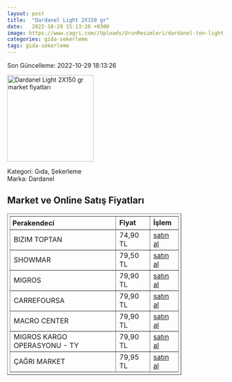 ```yaml
---
layout: post
title:  "Dardanel Light 2X150 gr"
date:   2022-10-29 15:13:26 +0300
image: https://www.cagri.com//Uploads/UrunResimleri/dardanel-ton-light-2x150-gr-a3-418.jpg
categories: gida-sekerleme
tags: gida-sekerleme
---
```


Son Güncelleme: 2022-10-29 18:13:26

<img src="https://www.cagri.com//Uploads/UrunResimleri/dardanel-ton-light-2x150-gr-a3-418.jpg" width="200" alt="Dardanel Light 2X150 gr market fiyatları" />

Kategori: Gıda, Şekerleme
<br />
Marka: Dardanel

<h2>Market ve Online Satış Fiyatları</h2>

<table border="1" style="padding: 5px;width:80%;">
  <tr>
    <td style="padding: 5px;"><strong>Perakendeci</strong></td>
    <td><strong>Fiyat</strong></td>
    <td><strong>İşlem</strong></td>
  </tr>
  <tr>
              <td title="Bizim Toptan">BIZIM TOPTAN</td>
              <td>74,90 TL</td>
              <td><a title="Bizim Toptan" target="_blank" href="https://www.bizimtoptan.com.tr/dardanel-light-ton-baligi-2x150-g">satın al</a></td>
            </tr><tr>
              <td title="Showmar">SHOWMAR</td>
              <td>79,50 TL</td>
              <td><a title="Showmar" target="_blank" href="https://www.showmar.com.tr/urun/dardanel-ton-light-150grx2">satın al</a></td>
            </tr><tr>
              <td title="Migros">MIGROS</td>
              <td>79,90 TL</td>
              <td><a title="Migros" target="_blank" href="https://www.migros.com.tr/dardanel-light-ton-baligi-2x150-g-p-89e024">satın al</a></td>
            </tr><tr>
              <td title="CarrefourSA">CARREFOURSA</td>
              <td>79,90 TL</td>
              <td><a title="CarrefourSA" target="_blank" href="https://www.carrefoursa.com/dardanel-light-2x150-g-p-30012340">satın al</a></td>
            </tr><tr>
              <td title="Macro Center">MACRO CENTER</td>
              <td>79,90 TL</td>
              <td><a title="Macro Center" target="_blank" href="https://www.macrocenter.com.tr/dardanel-light-ton-baligi-2x150-g-p-89e024">satın al</a></td>
            </tr><tr>
              <td title="Trendyol/Migros Kargo Operasyonu">MIGROS KARGO OPERASYONU - TY</td>
              <td>79,90 TL</td>
              <td><a title="Trendyol/Migros Kargo Operasyonu" target="_blank" href="https://www.trendyol.com/dardanel/light-ton-baligi-2x150-gr-p-49237752">satın al</a></td>
            </tr><tr>
              <td title="Çağrı Market">ÇAĞRI MARKET</td>
              <td>79,95 TL</td>
              <td><a title="Çağrı Market" target="_blank" href="https://www.cagri.com/dardanel-ton-light-2x150-gr">satın al</a></td>
            </tr>
</table>
